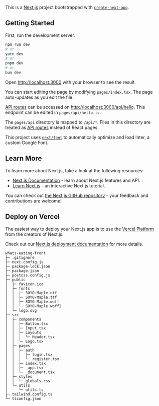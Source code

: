 This is a [Next.js](https://nextjs.org/) project bootstrapped with [`create-next-app`](https://github.com/vercel/next.js/tree/canary/packages/create-next-app).

## Getting Started

First, run the development server:

```bash
npm run dev
# or
yarn dev
# or
pnpm dev
# or
bun dev
```

Open [http://localhost:3000](http://localhost:3000) with your browser to see the result.

You can start editing the page by modifying `pages/index.tsx`. The page auto-updates as you edit the file.

[API routes](https://nextjs.org/docs/api-routes/introduction) can be accessed on [http://localhost:3000/api/hello](http://localhost:3000/api/hello). This endpoint can be edited in `pages/api/hello.ts`.

The `pages/api` directory is mapped to `/api/*`. Files in this directory are treated as [API routes](https://nextjs.org/docs/api-routes/introduction) instead of React pages.

This project uses [`next/font`](https://nextjs.org/docs/basic-features/font-optimization) to automatically optimize and load Inter, a custom Google Font.

## Learn More

To learn more about Next.js, take a look at the following resources:

- [Next.js Documentation](https://nextjs.org/docs) - learn about Next.js features and API.
- [Learn Next.js](https://nextjs.org/learn) - an interactive Next.js tutorial.

You can check out [the Next.js GitHub repository](https://github.com/vercel/next.js/) - your feedback and contributions are welcome!

## Deploy on Vercel

The easiest way to deploy your Next.js app is to use the [Vercel Platform](https://vercel.com/new?utm_medium=default-template&filter=next.js&utm_source=create-next-app&utm_campaign=create-next-app-readme) from the creators of Next.js.

Check out our [Next.js deployment documentation](https://nextjs.org/docs/deployment) for more details.

```
whats-eating-front
├─ .gitignore
├─ next.config.js
├─ package-lock.json
├─ package.json
├─ postcss.config.js
├─ public
│  ├─ favicon.ico
│  ├─ fonts
│  │  ├─ SOYO-Maple.otf
│  │  ├─ SOYO-Maple.ttf
│  │  ├─ SOYO-Maple.woff
│  │  └─ SOYO-Maple.woff2
│  └─ logo.svg
├─ src
│  ├─ components
│  │  ├─ Button.tsx
│  │  ├─ Input.tsx
│  │  ├─ Layouts
│  │  │  └─ Header.tsx
│  │  └─ Logo.tsx
│  ├─ pages
│  │  ├─ auth
│  │  │  ├─ login.tsx
│  │  │  └─ register.tsx
│  │  ├─ index.tsx
│  │  ├─ _app.tsx
│  │  └─ _document.tsx
│  ├─ styles
│  │  └─ globals.css
│  └─ utils
│     └─ utils.ts
├─ tailwind.config.ts
└─ tsconfig.json

```

